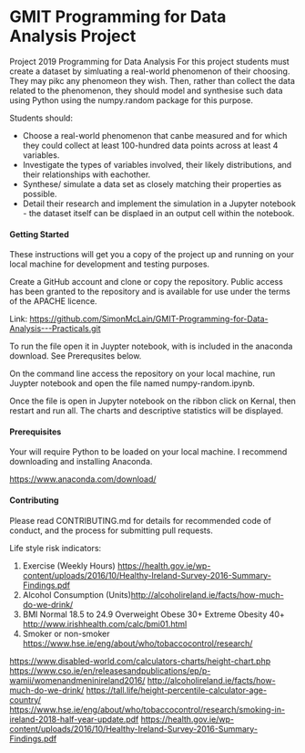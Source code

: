 # GMIT Programming for Data Analysis Project

Project 2019
Programming for Data Analysis
For this project students must create a dataset by simluating a real-world phenomenon of their choosing. They may pikc any phenomeon they wish. Then, rather than collect the data related to the phenomenon, they should model and synthesise such data using Python using the numpy.random package for this purpose.

Students should:

- Choose a real-world phenomenon that canbe measured and for which they could collect at least 100-hundred data points across at least 4 variables.
- Investigate the types of variables involved, their likely distributions, and their relationships with eachother.
- Synthese/ simulate a data set as closely matching their properties as possible.
- Detail their research and implement the simulation in a Jupyter notebook - the dataset itself can be displaed in an output cell within the notebook.



#### Getting Started

These instructions will get you a copy of the project up and running on your local machine for development and testing purposes. 

Create a GitHub account and clone or copy the repository. Public access has been granted to the repository and is available for use under the terms of the APACHE licence. 

Link: https://github.com/SimonMcLain/GMIT-Programming-for-Data-Analysis---Practicals.git

To run the file open it in Juypter notebook, with is included in the anaconda download. See Prerequsites below. 

On the command line access the repository on your local machine, run Juypter notebook and open the file named numpy-random.ipynb.

Once the file is open in Jupyter notebook on the ribbon click on Kernal, then restart and run all. The charts and descriptive statistics will be displayed.


#### Prerequisites

Your will require Python to be loaded on your local machine. I recommend downloading and installing Anaconda.

https://www.anaconda.com/download/


#### Contributing
Please read CONTRIBUTING.md for details for recommended code of conduct, and the process for submitting pull requests.

<script src="https://gist.github.com/PurpleBooth/b24679402957c63ec426.js"></script> 


Life style risk indicators:
1. Exercise (Weekly Hours) https://health.gov.ie/wp-content/uploads/2016/10/Healthy-Ireland-Survey-2016-Summary-Findings.pdf
2. Alcohol Consumption (Units)http://alcoholireland.ie/facts/how-much-do-we-drink/ 
3. BMI Normal 18.5 to 24.9 Overweight Obese 30+ Extreme Obesity 40+ http://www.irishhealth.com/calc/bmi01.html
4. Smoker or non-smoker https://www.hse.ie/eng/about/who/tobaccocontrol/research/


https://www.disabled-world.com/calculators-charts/height-chart.php
https://www.cso.ie/en/releasesandpublications/ep/p-wamii/womenandmeninireland2016/
http://alcoholireland.ie/facts/how-much-do-we-drink/
https://tall.life/height-percentile-calculator-age-country/
https://www.hse.ie/eng/about/who/tobaccocontrol/research/smoking-in-ireland-2018-half-year-update.pdf
https://health.gov.ie/wp-content/uploads/2016/10/Healthy-Ireland-Survey-2016-Summary-Findings.pdf
